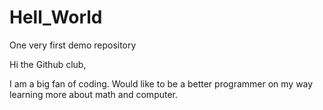 # Hell_World
One very first demo repository

Hi the Github club,

I am a big fan of coding. Would like to be a better programmer on my way learning more about math and computer.
